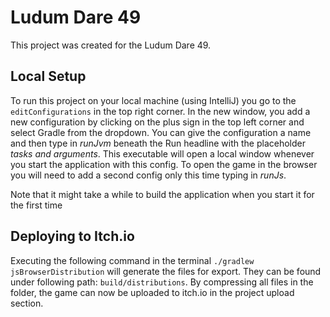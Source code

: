 # Ludum Dare 49

This project was created for the Ludum Dare 49.

## Local Setup
To run this project on your local machine (using IntelliJ) you go to the `editConfigurations` in the top right corner. 
In the new window, you add a new configuration by clicking on the plus sign in the top left corner and select Gradle from the dropdown.
You can give the configuration a name and then type in *runJvm* beneath the Run headline with the placeholder *tasks and arguments*.
This executable will open a local window whenever you start the application with this config. 
To open the game in the browser you will need to add a second config only this time typing in *runJs*. 

Note that it might take a while to build the application when you start it for the first time

## Deploying to Itch.io
Executing the following command in the terminal `./gradlew jsBrowserDistribution` will generate the files for export. They can be found under following path: `build/distributions`.
By compressing all files in the folder, the game can now be uploaded to itch.io in the project upload section.
